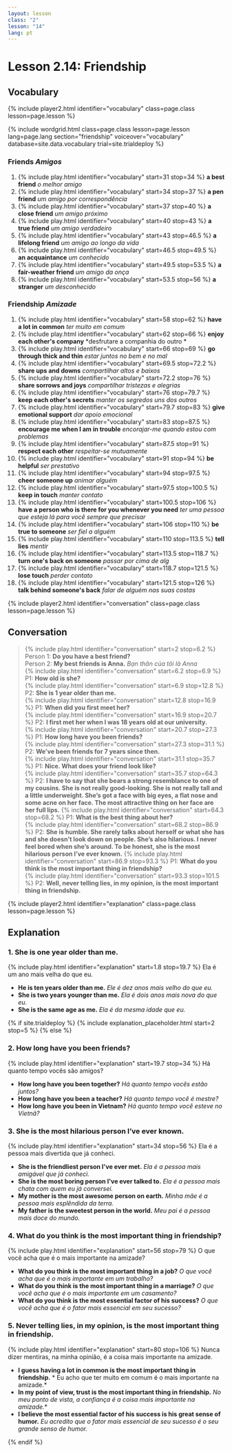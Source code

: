 ```yaml
---
layout: lesson
class: "2"
lesson: "14"	
lang: pt
---
```


# Lesson 2.14: Friendship


## Vocabulary
{% include player2.html identifier="vocabulary" class=page.class lesson=page.lesson %}


{% include wordgrid.html 
		class=page.class 
		lesson=page.lesson 
		lang=page.lang
		section="friendship"
		voiceover="vocabulary"
		database=site.data.vocabulary 
		trial=site.trialdeploy %}


### Friends *Amigos*

1. {% include play.html identifier="vocabulary" start=31 stop=34 %} **a best friend** *o melhor amigo*
2. {% include play.html identifier="vocabulary" start=34 stop=37 %} **a pen friend** *um amigo por correspondência*
3. {% include play.html identifier="vocabulary" start=37 stop=40 %} **a close friend** *um amigo próximo*
4. {% include play.html identifier="vocabulary" start=40 stop=43 %} **a true friend** *um amigo verdadeiro*
5. {% include play.html identifier="vocabulary" start=43 stop=46.5 %} **a lifelong friend** *um amigo ao longo da vida*
6. {% include play.html identifier="vocabulary" start=46.5 stop=49.5 %} **an acquaintance** *um conhecido*
7. {% include play.html identifier="vocabulary" start=49.5 stop=53.5 %} **a fair-weather friend** *um amigo da onça*
8. {% include play.html identifier="vocabulary" start=53.5 stop=56 %} **a stranger** *um desconhecido*


### Friendship *Amizade*

1. {% include play.html identifier="vocabulary" start=58 stop=62 %}  **have a lot in common** *ter muito em comum*
2. {% include play.html identifier="vocabulary" start=62 stop=66 %}  **enjoy each other's company** *desfrutare a companhia do outro *
3. {% include play.html identifier="vocabulary" start=66 stop=69 %}  **go through thick and thin** *estar juntos no bem e no mal*
4. {% include play.html identifier="vocabulary" start=69.5 stop=72.2 %}  **share ups and downs** *compartilhar altos e baixos*
5. {% include play.html identifier="vocabulary" start=72.2 stop=76 %}  **share sorrows and joys** *compartilhar tristezas e alegrias*
6. {% include play.html identifier="vocabulary" start=76 stop=79.7 %}  **keep each other's secrets** *manter os segredos uns dos outros*
7. {% include play.html identifier="vocabulary" start=79.7 stop=83 %}  **give emotional support** *dar apoio emocional*
8. {% include play.html identifier="vocabulary" start=83 stop=87.5 %}  **encourage me when I am in trouble** *encorajar-me quando estou com problemas*
9. {% include play.html identifier="vocabulary" start=87.5 stop=91 %}  **respect each other** *respeitar-se mutuamente*
10. {% include play.html identifier="vocabulary" start=91 stop=94 %}  **be helpful** *ser prestativo*
11. {% include play.html identifier="vocabulary" start=94 stop=97.5 %}  **cheer someone up** *animar alguém*
12. {% include play.html identifier="vocabulary" start=97.5 stop=100.5 %}  **keep in touch** *manter contato*
13. {% include play.html identifier="vocabulary" start=100.5 stop=106 %}  **have a person who is there for you whenever you need** *ter uma pessoa que esteja lá para você sempre que precisar*
14. {% include play.html identifier="vocabulary" start=106 stop=110 %}  **be true to someone** *ser fiel a alguém*
15. {% include play.html identifier="vocabulary" start=110 stop=113.5 %}  **tell lies** *mentir*
16. {% include play.html identifier="vocabulary" start=113.5 stop=118.7 %}  **turn one's back on someone** *passar por cima de alg*
17. {% include play.html identifier="vocabulary" start=118.7 stop=121.5 %}  **lose touch** *perder contato*
18. {% include play.html identifier="vocabulary" start=121.5 stop=126 %}  **talk behind someone's back** *falar de alguém nas suas costas*


{% include player2.html identifier="conversation" class=page.class lesson=page.lesson %}
## Conversation


> {% include play.html identifier="conversation" start=2 stop=6.2 %} Person 1: **Do you have a best friend?**     
> Person 2: **My best friends is Anna.**  *Bạn thân của tôi là Anna*   
> {% include play.html identifier="conversation" start=6.2 stop=6.9 %}  P1: **How old is she?**   
> {% include play.html identifier="conversation" start=6.9 stop=12.8 %}  P2: **She is 1 year older than me.**    
> {% include play.html identifier="conversation" start=12.8 stop=16.9 %}  P1: **When did you first meet her?**    
> {% include play.html identifier="conversation" start=16.9 stop=20.7 %}  P2: **I first met her when I was 18 years old at our university.**    
> {% include play.html identifier="conversation" start=20.7 stop=27.3 %}  P1: **How long have you been friends?**     
> {% include play.html identifier="conversation" start=27.3 stop=31.1 %}  P2: **We’ve been friends for 7 years since then.**      
> {% include play.html identifier="conversation" start=31.1 stop=35.7 %}  P1: **Nice. What does your friend look like?**       
> {% include play.html identifier="conversation" start=35.7 stop=64.3 %}  P2: **I have to say that she bears a strong resemblance to one of my cousins. She is not really   good-looking. She is not really tall and a little underweight. She’s got a face with big eyes, a flat nose and some acne on her face. The most attractive thing on her face are her full lips.** 
> {% include play.html identifier="conversation" start=64.3 stop=68.2 %}  P1: **What is the best thing about her?**       
> {% include play.html identifier="conversation" start=68.2 stop=86.9 %}  P2: **She is  humble. She rarely talks about herself or what she has and she doesn’t look down on people. She’s also hilarious. I never feel bored when she’s around. To be honest, she is the most hilarious person I’ve ever known.** 
> {% include play.html identifier="conversation" start=86.9 stop=93.3 %}  P1: **What do you think is the most important thing in friendship?**  
> {% include play.html identifier="conversation" start=93.3 stop=101.5 %}  P2: **Well, never telling lies, in my opinion, is the most important thing in friendship.** 



{% include player2.html identifier="explanation" class=page.class lesson=page.lesson %}
## Explanation

### 1. She is one year older than me. 

{% include play.html identifier="explanation" start=1.8 stop=19.7 %} 
Ela é um ano mais velha do que eu.

- **He is ten years older than me.** *Ele é dez anos mais velho do que eu.*
- **She is two years younger than me.** *Ela é dois anos mais nova do que eu.*
- **She is the same age as me.** *Ela é da mesma idade que eu.*

{% if site.trialdeploy %}
	{% include explanation_placeholder.html start=2 stop=5 %}
	{% else %}


###  2. How long have you been friends?

{% include play.html identifier="explanation" start=19.7 stop=34 %}
Há quanto tempo vocês são amigos?

- **How long have you been together?** *Há quanto tempo vocês estão juntos?*   
- **How long have you been a teacher?** *Há quanto tempo você é mestre?*   
- **How long have you been in Vietnam?** *Há quanto tempo você esteve no Vietnã?*   

###  3. She is the most hilarious person I’ve ever known.

{% include play.html identifier="explanation" start=34 stop=56 %}
Ela é a pessoa mais divertida que já conheci.

- **She is the friendliest person I've ever met.** *Ela é a pessoa mais amigável que já conheci.*
- **She is the most boring person I've ever talked to.** *Ela é a pessoa mais chata com quem eu já conversei.*
- **My mother is the most awesome person on earth.** *Minha mãe é a pessoa mais esplêndida da terra.*
- **My father is the sweetest person in the world.** *Meu pai é a pessoa mais doce do mundo.*

###  4. What do you think is the most important thing in friendship?

{% include play.html identifier="explanation" start=56 stop=79 %}
O que você acha que é o mais importante na amizade?

- **What do you think is the most important thing in a job?** *O que você acha que é o mais importante em um trabalho?*
- **What do you think is the most important thing in a marriage?** *O que você acha que é o mais importante em um casamento?*
- **What do you think is the most essential factor of his success?** *O que você acha que é o fator mais essencial em seu sucesso?*

###  5.  Never telling lies, in my opinion, is the most important thing in friendship.

{% include play.html identifier="explanation" start=80 stop=106 %}
Nunca dizer mentiras, na minha opinião, é a coisa mais importante na amizade.

- **I guess having a lot in common is the most important thing in friendship.** *
Eu acho que ter muito em comum é o mais importante na amizade.*
- **In my point of view, trust is the most important thing in friendship.** *No meu ponto de vista, a confiança é a coisa mais importante na amizade.**
- **I believe the most essential factor of his success is his great sense of humor.** *Eu acredito que o fator mais essencial de seu sucesso é o seu grande senso de humor.*


{% endif %}